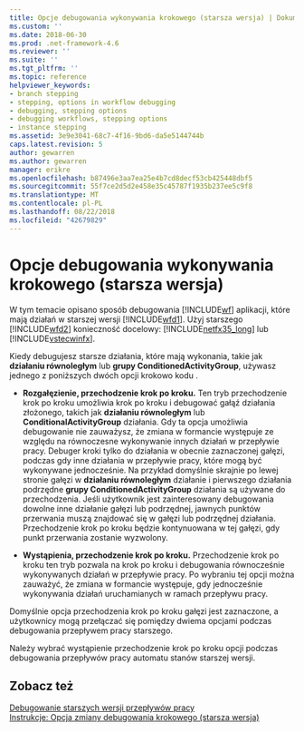 ```yaml
---
title: Opcje debugowania wykonywania krokowego (starsza wersja) | Dokumentacja firmy Microsoft
ms.custom: ''
ms.date: 2018-06-30
ms.prod: .net-framework-4.6
ms.reviewer: ''
ms.suite: ''
ms.tgt_pltfrm: ''
ms.topic: reference
helpviewer_keywords:
- branch stepping
- stepping, options in workflow debugging
- debugging, stepping options
- debugging workflows, stepping options
- instance stepping
ms.assetid: 3e9e3041-68c7-4f16-9bd6-da5e5144744b
caps.latest.revision: 5
author: gewarren
ms.author: gewarren
manager: erikre
ms.openlocfilehash: b87496e3aa7ea25e4b7cd8decf53cb425448dbf5
ms.sourcegitcommit: 55f7ce2d5d2e458e35c45787f1935b237ee5c9f8
ms.translationtype: MT
ms.contentlocale: pl-PL
ms.lasthandoff: 08/22/2018
ms.locfileid: "42679829"
---
```

# <a name="debug-stepping-options-legacy"></a>Opcje debugowania wykonywania krokowego (starsza wersja)
W tym temacie opisano sposób debugowania [!INCLUDE[wf](../includes/wf-md.md)] aplikacji, które mają działań w starszej wersji [!INCLUDE[wfd1](../includes/wfd1-md.md)]. Użyj starszego [!INCLUDE[wfd2](../includes/wfd2-md.md)] konieczność docelowy: [!INCLUDE[netfx35_long](../includes/netfx35-long-md.md)] lub [!INCLUDE[vstecwinfx](../includes/vstecwinfx-md.md)].  
  
 Kiedy debugujesz starsze działania, które mają wykonania, takie jak **działaniu równoległym** lub **grupy ConditionedActivityGroup**, używasz jednego z poniższych dwóch opcji krokowo kodu .  
  
-   **Rozgałęzienie, przechodzenie krok po kroku.** Ten tryb przechodzenie krok po kroku umożliwia krok po kroku i debugować gałąź działania złożonego, takich jak **działaniu równoległym** lub **ConditionalActivityGroup** działania. Gdy ta opcja umożliwia debugowanie nie zauważysz, że zmiana w formancie występuje ze względu na równoczesne wykonywanie innych działań w przepływie pracy. Debuger kroki tylko do działania w obecnie zaznaczonej gałęzi, podczas gdy inne działania w przepływie pracy, które mogą być wykonywane jednocześnie. Na przykład domyślnie skrajnie po lewej stronie gałęzi w **działaniu równoległym** działanie i pierwszego działania podrzędne **grupy ConditionedActivityGroup** działania są używane do przechodzenia. Jeśli użytkownik jest zainteresowany debugowania dowolne inne działanie gałęzi lub podrzędnej, jawnych punktów przerwania muszą znajdować się w gałęzi lub podrzędnej działania. Przechodzenie krok po kroku będzie kontynuowana w tej gałęzi, gdy punkt przerwania zostanie wyzwolony.  
  
-   **Wystąpienia, przechodzenie krok po kroku.** Przechodzenie krok po kroku ten tryb pozwala na krok po kroku i debugowania równocześnie wykonywanych działań w przepływie pracy. Po wybraniu tej opcji można zauważyć, że zmiana w formancie występuje, gdy jednocześnie wykonywania działań uruchamianych w ramach przepływu pracy.  
  
 Domyślnie opcja przechodzenia krok po kroku gałęzi jest zaznaczone, a użytkownicy mogą przełączać się pomiędzy dwiema opcjami podczas debugowania przepływem pracy starszego.  
  
 Należy wybrać wystąpienie przechodzenie krok po kroku opcji podczas debugowania przepływów pracy automatu stanów starszej wersji.  
  
## <a name="see-also"></a>Zobacz też  
 [Debugowanie starszych wersji przepływów pracy](../workflow-designer/debugging-legacy-workflows.md)   
 [Instrukcje: Opcja zmiany debugowania krokowego (starsza wersja)](../workflow-designer/how-to-change-the-debug-stepping-option-legacy.md)